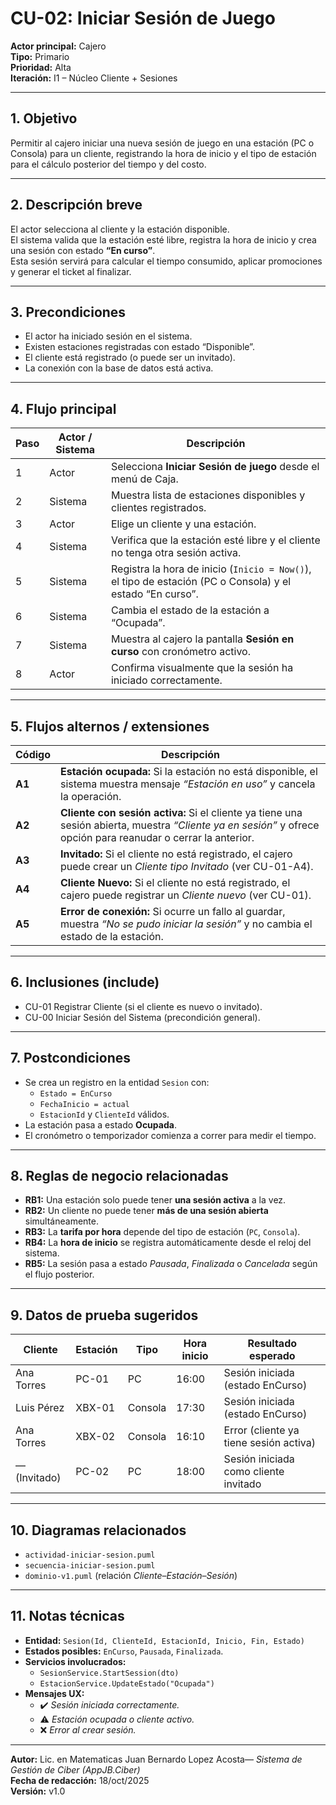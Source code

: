 # CU-02: Iniciar Sesión de Juego

**Actor principal:** Cajero  
**Tipo:** Primario  
**Prioridad:** Alta  
**Iteración:** I1 – Núcleo Cliente + Sesiones  

---

## 1. Objetivo
Permitir al cajero iniciar una nueva sesión de juego en una estación (PC o Consola) para un cliente, registrando la hora de inicio y el tipo de estación para el cálculo posterior del tiempo y del costo.

---

## 2. Descripción breve
El actor selecciona al cliente y la estación disponible.  
El sistema valida que la estación esté libre, registra la hora de inicio y crea una sesión con estado **“En curso”**.  
Esta sesión servirá para calcular el tiempo consumido, aplicar promociones y generar el ticket al finalizar.

---

## 3. Precondiciones
- El actor ha iniciado sesión en el sistema.  
- Existen estaciones registradas con estado “Disponible”.  
- El cliente está registrado (o puede ser un invitado).  
- La conexión con la base de datos está activa.

---

## 4. Flujo principal

| Paso | Actor / Sistema | Descripción |
|------|------------------|--------------|
| 1 | Actor | Selecciona **Iniciar Sesión de juego** desde el menú de Caja. |
| 2 | Sistema | Muestra lista de estaciones disponibles y clientes registrados. |
| 3 | Actor | Elige un cliente y una estación. |
| 4 | Sistema | Verifica que la estación esté libre y el cliente no tenga otra sesión activa. |
| 5 | Sistema | Registra la hora de inicio (`Inicio = Now()`), el tipo de estación (PC o Consola) y el estado “En curso”. |
| 6 | Sistema | Cambia el estado de la estación a “Ocupada”. |
| 7 | Sistema | Muestra al cajero la pantalla **Sesión en curso** con cronómetro activo. |
| 8 | Actor | Confirma visualmente que la sesión ha iniciado correctamente. |

---

## 5. Flujos alternos / extensiones

| Código | Descripción |
|---------|--------------|
| **A1** | **Estación ocupada:** Si la estación no está disponible, el sistema muestra mensaje *“Estación en uso”* y cancela la operación. |
| **A2** | **Cliente con sesión activa:** Si el cliente ya tiene una sesión abierta, muestra *“Cliente ya en sesión”* y ofrece opción para reanudar o cerrar la anterior. |
| **A3** | **Invitado:** Si el cliente no está registrado, el cajero puede crear un *Cliente tipo Invitado* (ver CU-01-A4). |
| **A4** | **Cliente Nuevo:** Si el cliente no está registrado, el cajero puede registrar un *Cliente nuevo* (ver CU-01). |
| **A5** | **Error de conexión:** Si ocurre un fallo al guardar, muestra *“No se pudo iniciar la sesión”* y no cambia el estado de la estación. |

---

## 6. Inclusiones (include)
- CU-01 Registrar Cliente (si el cliente es nuevo o invitado).  
- CU-00 Iniciar Sesión del Sistema (precondición general).  

---

## 7. Postcondiciones
- Se crea un registro en la entidad `Sesion` con:
  - `Estado = EnCurso`
  - `FechaInicio = actual`
  - `EstacionId` y `ClienteId` válidos.  
- La estación pasa a estado **Ocupada**.  
- El cronómetro o temporizador comienza a correr para medir el tiempo.  

---

## 8. Reglas de negocio relacionadas
- **RB1:** Una estación solo puede tener **una sesión activa** a la vez.  
- **RB2:** Un cliente no puede tener **más de una sesión abierta** simultáneamente.  
- **RB3:** La **tarifa por hora** depende del tipo de estación (`PC`, `Consola`).  
- **RB4:** La **hora de inicio** se registra automáticamente desde el reloj del sistema.  
- **RB5:** La sesión pasa a estado *Pausada*, *Finalizada* o *Cancelada* según el flujo posterior.  

---

## 9. Datos de prueba sugeridos

| Cliente | Estación | Tipo | Hora inicio | Resultado esperado |
|----------|-----------|------|-------------|--------------------|
| Ana Torres | PC-01 | PC | 16:00 | Sesión iniciada (estado EnCurso) |
| Luis Pérez | XBX-01 | Consola | 17:30 | Sesión iniciada (estado EnCurso) |
| Ana Torres | XBX-02 | Consola | 16:10 | Error (cliente ya tiene sesión activa) |
| — (Invitado) | PC-02 | PC | 18:00 | Sesión iniciada como cliente invitado |

---

## 10. Diagramas relacionados
- `actividad-iniciar-sesion.puml`  
- `secuencia-iniciar-sesion.puml`  
- `dominio-v1.puml` (relación *Cliente–Estación–Sesión*)  

---

## 11. Notas técnicas
- **Entidad:** `Sesion(Id, ClienteId, EstacionId, Inicio, Fin, Estado)`  
- **Estados posibles:** `EnCurso`, `Pausada`, `Finalizada`.  
- **Servicios involucrados:**  
  - `SesionService.StartSession(dto)`  
  - `EstacionService.UpdateEstado("Ocupada")`  
- **Mensajes UX:**  
  - ✔️ *Sesión iniciada correctamente.*  
  - ⚠️ *Estación ocupada o cliente activo.*  
  - ❌ *Error al crear sesión.*

---

**Autor:** Lic. en Matematicas Juan Bernardo Lopez Acosta— *Sistema de Gestión de Ciber (AppJB.Ciber)*  
**Fecha de redacción:** 18/oct/2025  
**Versión:** v1.0  

